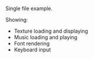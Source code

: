 Single file example.

Showing:

- Texture loading and displaying
- Music loading and playing
- Font rendering
- Keyboard input
